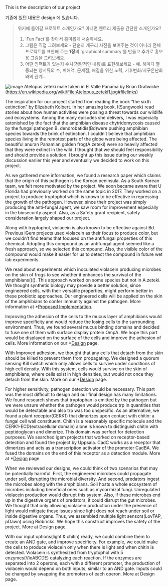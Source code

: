 This is the description of our project

기존에 있던 내용은 design 에 있습니다.

>위키에 들어갈 프로젝트 소개인가요? 아니면 엔트리 제출용 간단한 소개인가요? 
>1. 'Fun Fact'를 찾아서 흥미롭게 서술하세요. 
>2. 그림은 직접 그려보세요 - 단순히 개구리 사진을 보여주는 것이 아니라 전체 프로젝트를 표현해 주는 <b>1장</b>의 'graphical summary'를 만들고 추가로 홍보용 그림을 그려보세요. 
>3. 어떤 임팩트가 있는지 수치(정량적인 내용)로 표현해보세요 - 예. 해마다 멸종되는 양서류의 수, 피해액, 문제점, 해결을 위한 노력, 기후변화/지구온난화와의 관계…

![image](https://user-images.githubusercontent.com/87188354/133916832-f99b33b3-2390-4415-b899-110eb1a7d15f.png)
Atelopus zeteki male taken in El Valle Panama by Brian Gratwicke (https://en.wikipedia.org/wiki/File:Atelopus_zeteki1.jpg#filelinks)

The inspiration for our project started from reading the book “the sixth extinction” by Elizabeth Kolbert. In her amazing book, I(Sungwook) read stories about how human activities were posing a threat towards our wildlife and ecosystems. Among the many episodes she delivers, I was especially astonished by the fact that the amphibian disease chytridomycosis caused by the fungal pathogen B. dendrobatidis(Bd)were pushing amphibian species towards the brink of extinction. I couldn’t believe that amphibian species living in the remotest parts of the globe were being affected. The beautiful anuran Panamian golden frog(A.zeteki) were so heavily affected that they were extinct in the wild. I thought that we should feel responsibility and should provide a solution. I brought up this issue during our weekly discussion earlier this year and eventually we decided to work on this project. 

As we gathered more information, we found a research paper which claims that the origin of this pathogen is the Korean peninsula. As a South Korean team, we felt more motivated by the project. 
We soon became aware that U Florida had previously worked on the same topic in 2017. They worked on a project to produce tryptophol which is known to be effective in repressing the growth of the pathogen. However, since their project was simply producing the anti-fungal agent, we saw room for improvement especially in the biosecurity aspect. Also, as a Safety grant recipient, safety consideration largely shaped our project. 

Along with tryptophol, violacein is also known to be effective against Bd. Previous iGem projects used violacein as their focus to produce color, but we couldn’t find teams that focused on the antifungal properties of this chemical. Adopting this compound as an antifungal agent seemed like a fresh approach, so we selected this compound. Also, the visible color of the compound would make it easier for us to detect the compound in future wet lab experiments. 

We read about experiments which inoculated violacein producing microbes on the skin of frogs to see whether it enhances the survival of the amphibians()(). This approach worked on some species but not in A.zeteki. We thought synthetic biology may provide a better solution, since engineered cells, with their versatile properties, might perform better in these probiotic approaches. Our engineered cells will be applied on the skin of the amphibians to confer immunity against the pathogen. More information at *[Proposed Implementation](https://github.com/KUAS-Korea/KUAS-2021-igem/blob/main/Project/ProposedImplementation.md).

Improving the adhesion of the cells to the mucus layer of amphibians would improve specificity and would reduce the losing cells to the surrounding environment. Thus, we found several mucus binding domains and decided to fuse one of them with surface display protein OmpA. We hope this part would be displayed on the surface of the cells and improve the adhesion of cells. More information on our *[Design](https://github.com/KUAS-Korea/KUAS-2021-igem/blob/main/Project/Design.md) page.

With Improved adhesion, we thought that any cells that detach from the skin should be killed to prevent them from propagating. We designed a quorum sensing Kill switch which only allows cells to survive under conditions of high cell density. With this system, cells would survive on the skin of amphibians, where cells exist in high densities, but would not once they detach from the skin. More on our *[Design](https://github.com/KUAS-Korea/KUAS-2021-igem/blob/main/Project/Design.md) page.

For higher sensitivity, pathogen detection would be necessary. This part was the most difficult to design and our final design has many limitations. We found research shows that tryptophan is emitted by the pathogen but we were unsure whether the pathogen would produce trp in quantities that would be detectable and also trp was too unspecific. 
As an alternative, we found a plant receptor(CERK1) that dimerizes upon contact with chitin: a fungal cell wall constituent. Chitin is a reasonably specific molecule and the CERK1-ECD(extracellular domain) alone is known to distinguish chitin with peptidoglycan and dimerize. This domain was perfect for detection purposes. We searched igem projects that worked on receptor-based detection and found the project by Uppsala. CadC works as a receptor that dimerizes and acts as a transcription activator of the promoter CadBA. We fused the domains on the end of this receptor as a detection module. More at *[Design](https://github.com/KUAS-Korea/KUAS-2021-igem/blob/main/Project/Design.md) page.

When we reviewed our designs, we could think of two scenarios that may be potentially harmful. First, the engineered microbes could propagate under soil, disrupting the microbial diversity. And second, predators ingest the microbes along with the amphibians. Soil hosts a whole ecosystem of microbes including beneficial ones such as mycorrhizal fungi. Unregulated violacein production would disrupt this system. Also, if these microbes end up in the digestive organs of predators, it could disrupt the gut microbes. We thought that only allowing violacein production under the presence of light would mitigate these issues since light does not reach under soil or inside digestive organs. Thus, we assembled multiple light sensors(LovTAP, pDawn) using Biobricks. We hope this construct improves the safety of the project. More at Design page.

With our input options(light & chitin) ready, we could combine them to create an AND gate, and improve specificity. For example, we could make the cells to produce violacein only when there is light and when chitin is detected. Violacein is synthesized from tryptophol with 5 enzymes(VioABCDE) catalyzing each reaction. If the enzymes are separated into 2 operons, each with a different promoter, the production of violacein would depend on both inputs, similar to an AND gate. Inputs could be changed by swapping the promoters of each operon. More at Design page. 

